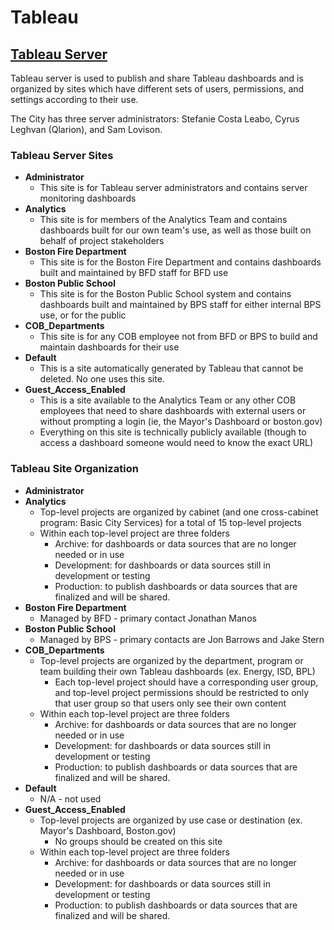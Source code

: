 # Tableau

## [Tableau Server](https://dashboard.cityofboston.gov/#/site/Analytics/home)

Tableau server is used to publish and share Tableau dashboards and is organized by sites which have different sets of users, permissions, and settings according to their use. 

The City has three server administrators: Stefanie Costa Leabo, Cyrus Leghvan \(Qlarion\), and Sam Lovison. 

### Tableau Server Sites

* **Administrator**
  * This site is for Tableau server administrators and contains server monitoring dashboards
* **Analytics**
  * This site is for members of the Analytics Team and contains dashboards built for our own team's use, as well as those built on behalf of project stakeholders
* **Boston Fire Department**
  * This site is for the Boston Fire Department and contains dashboards built and maintained by BFD staff for BFD use
* **Boston Public School**
  * This site is for the Boston Public School system and contains dashboards built and maintained by BPS staff for either internal BPS use, or for the public
* **COB\_Departments**
  * This site is for any COB employee not from BFD or BPS to build and maintain dashboards for their use
* **Default**
  * This is a site automatically generated by Tableau that cannot be deleted. No one uses this site.
* **Guest\_Access\_Enabled**
  * This is a site available to the Analytics Team or any other COB employees that need to share dashboards with external users or without prompting a login \(ie, the Mayor's Dashboard or boston.gov\)
  * Everything on this site is technically publicly available \(though to access a dashboard someone would need to know the exact URL\)

### Tableau Site Organization

* **Administrator**
* **Analytics**
  * Top-level projects are organized by cabinet \(and one cross-cabinet program: Basic City Services\) for a total of 15 top-level projects
  * Within each top-level project are three folders
    * Archive: for dashboards or data sources that are no longer needed or in use
    * Development: for dashboards or data sources still in development or testing
    * Production: to publish dashboards or data sources that are finalized and will be shared.
* **Boston Fire Department**
  * Managed by BFD - primary contact Jonathan Manos
* **Boston Public School**
  * Managed by BPS - primary contacts are Jon Barrows and Jake Stern
* **COB\_Departments**
  * Top-level projects are organized by the department, program or team building their own Tableau dashboards \(ex. Energy, ISD, BPL\)
    * Each top-level project should have a corresponding user group, and top-level project permissions should be restricted to only that user group so that users only see their own content
  * Within each top-level project are three folders
    * Archive: for dashboards or data sources that are no longer needed or in use
    * Development: for dashboards or data sources still in development or testing
    * Production: to publish dashboards or data sources that are finalized and will be shared.
* **Default**
  * N/A - not used
* **Guest\_Access\_Enabled**
  * Top-level projects are organized by use case or destination \(ex. Mayor's Dashboard, Boston.gov\)
    * No groups should be created on this site
  * Within each top-level project are three folders
    * Archive: for dashboards or data sources that are no longer needed or in use
    * Development: for dashboards or data sources still in development or testing
    * Production: to publish dashboards or data sources that are finalized and will be shared.

